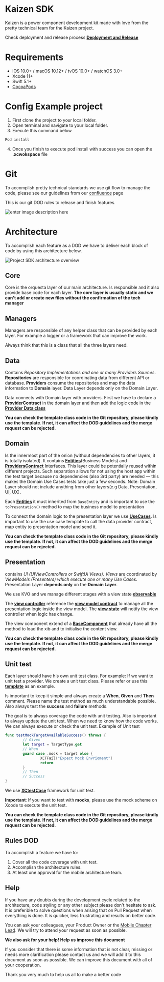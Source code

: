 # Kaizen SDK
Kaizen is a power component development kit made with love from the pretty technical team for the Kaizen project.

Check deployment and release process [**Deployment and Release**](https://github.com/danielcPrettytechnical/KaizenSDK/blob/main/Deployment.md)

# Requirements

 -   iOS 10.0+ / macOS 10.12+ / tvOS 10.0+ / watchOS 3.0+
 -   Xcode 11+
 -   Swift 5.1+
-   [CocoaPods](https://cocoapods.org/)

# Config Example project

 1. First clone the project to your local folder.
 2. Open terminal and navigate to your local folder.
 3. Execute this command below
``` swift
Pod install
```
 4. Once you finish to execute pod install with success you can open the **.xcwokspace** file

# Git
To accomplish pretty technical standards we use git flow to manage the code, please see our guidelines from our [confluence](https://prettytechnical.atlassian.net/wiki/spaces/PT/pages/304054462/Development+Git+guidelines) page 

This is our git DOD rules to release and finish features.

![enter image description here](https://firebasestorage.googleapis.com/v0/b/mikadosdk.appspot.com/o/git_deployments_rule.jpg?alt=media&token=f60b904e-fa09-43d1-a358-0bb1df22c5cb)
# Architecture

To accomplish each feature as a DOD we have to deliver each block of code by using this architecture below. 

![Project SDK architecture overview](https://firebasestorage.googleapis.com/v0/b/mikadosdk.appspot.com/o/Architecture.jpg?alt=media&token=235cb8a2-a429-42ff-a308-b2a120e3cd62)

## Core

Core is the orquesta layer of our main architecture. Is responsible and it also provide base code for each layer.
**The core layer is usually static and we can't add or create new files without the confirmation of the tech manager**

## Managers
Managers are responsible of any helper class that can be provided by each layer. For example a logger or a framework that can improve the work.

Always think that this is a class that all the three layers need. 

## Data
Contains _Repository Implementations and one or many Providers Sources_. ​ **Repositories** are responsible for coordinating data from different API or database. **Providers** consume the repositories and map the data information to **Domain** layer. Data Layer depends only on the Domain Layer. 

Data connects with Domain layer with providers. First we have to declare a [**ProviderContract**](https://gitlab.com/prettytechnical/kaizen/ios-sdk/-/blob/master/KaizenSDK/Domain/ProvidersContract/TemplateProviderContract.swift) in the domain layer and then add the logic code in the [**Provider Data class**](https://gitlab.com/prettytechnical/kaizen/ios-sdk/-/blob/master/KaizenSDK/Data/Providers/TemplateProvider.swift)
 
 **You can check the template class code in the Git repository, please kindly use the template. If not, it can affect the DOD guidelines and the merge request can be rejected.**

## Domain
Is the innermost part of the onion (without dependencies to other layers, it is totally isolated). It contains [**Entities**](https://gitlab.com/prettytechnical/kaizen/ios-sdk/-/blob/master/KaizenSDK/Domain/Entities/TemplateEntityModels.swift)(Business Models) and **[ProvidersContract](https://gitlab.com/prettytechnical/kaizen/ios-sdk/-/blob/master/KaizenSDK/Domain/ProvidersContract/TemplateProviderContract.swift)** Interfaces. This layer could be potentially reused within different projects. Such separation allows for not using the host app within the test target because no dependencies (also 3rd party) are needed — this makes the Domain Use Cases tests take just a few seconds. Note: Domain Layer should not include anything from other layers(e.g Data, Presentation, UI, UX).

Each [**Entities**](https://gitlab.com/prettytechnical/kaizen/ios-sdk/-/blob/master/KaizenSDK/Domain/Entities/TemplateEntityModels.swift) it must inherited from `BaseEntity` and is important to use the `toPresentation()`  method to map the business model to presentation

To connect the domain logic to the presentation layer we use **[UseCases](https://gitlab.com/prettytechnical/kaizen/ios-sdk/-/blob/master/KaizenSDK/Domain/UseCase/TemplateUseCase.swift)**. Is important to use the use case template to call the data provider contract, map entity to presentation model and send it.

**You can check the template class code in the Git repository, please kindly use the template. If not, it can affect the DOD guidelines and the merge request can be rejected.**

## Presentation
contains _UI (UIViewControllers or SwiftUI Views). Views_ are coordinated by _ViewModels (Presenters) which execute one or many Use Cases._ Presentation Layer **depends only** on the **Domain Layer**.

We use KVO and we manage different stages with a view state **[observable](https://gitlab.com/prettytechnical/kaizen/ios-sdk/-/blob/master/KaizenSDK/Presentation/Scenes/TemplateScene/ViewModel/TemplateViewModel.swift#L13)**

The **[view controller](https://gitlab.com/prettytechnical/kaizen/ios-sdk/-/blob/master/KaizenSDK/Presentation/Scenes/TemplateScene/View/TemplateViewController.swift)** reference the **[view model contract](https://gitlab.com/prettytechnical/kaizen/ios-sdk/-/blob/master/KaizenSDK/Presentation/Scenes/TemplateScene/ViewModel/TemplateViewModel.swift)** to manage all the presentation logic inside the view model. The **[view state](https://gitlab.com/prettytechnical/kaizen/ios-sdk/-/blob/master/KaizenSDK/Presentation/Scenes/TemplateScene/View/TemplateViewController.swift#L11)** will notify the view controller when logic has change.

The view component extend of a [**BaseComponent**](https://gitlab.com/prettytechnical/kaizen/ios-sdk/-/blob/master/KaizenSDK/Core/BaseComponent.swift) that already have all the method to load the xib and to initialise the content view.

**You can check the template class code in the Git repository, please kindly use the template. If not, it can affect the DOD guidelines and the merge request can be rejected.**

## Unit test
Each layer should have his own unit test class. For example: If we want to unit test a provider. We create a unit test class. Please refer or use this **[template](https://gitlab.com/prettytechnical/kaizen/ios-sdk/-/blob/master/KaizenSDKTests/TemplateUseCaseTest.swift)** as an example.

Is important to keep it simple and always create a **When**, **Given** and **Then** comment.
Please name the test method as much understandable possible. Also always test the **success** and **failure** methods.

The goal is to always coverage the code with unit testing.
Also is important to always update the unit test. When we need to know how the code works. We can always execute or check the unit test.
Example of Unit test
``` swift
func testMockTargetAvailableSuccess() throws {
        // Given
        let target = TargetType.get
        // When
        guard case .mock = target else {
                XCTFail("Expect Mock Envrioment")
                return
        }
        // Then
        // Success
}
```
We use **[XCtestCase](https://developer.apple.com/documentation/xctest/xctestcase)**  framework for unit test.

**Important**: If you want to test with **mocks**, please use the mock scheme on Xcode to execute the unit test.

**You can check the template class code in the Git repository, please kindly use the template. If not, it can affect the DOD guidelines and the merge request can be rejected.**

## Rules DOD
To accomplish a feature we have to:

 1. Cover all the code coverage with unit test.
 2. Accomplish the architecture rules.
 3. At least one approval for the mobile architecture team.

## Help
If you have any doubts during the development cycle related to the architecture, code styling or any other subject please don't hesitate to ask. It is preferible to solve questions when arising that on Pull Request when everything is done. It is quicker, less frustrating and results on better code.

You can ask your colleagues, your Product Owner or the  [Mobile Chapter Lead](danielc@prettytechnical.io). We will try to attend your request as soon as possible.

**We also ask for your help! Help us improve this document**

If you consider that there is some information that is not clear, missing or needs more clarification please contact us and we will add it to this document as soon as possible. We can improve this document with all of your cooperation.

Thank you very much to help us all to make a better code

